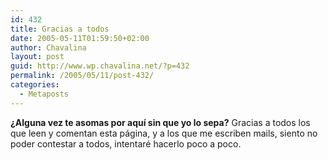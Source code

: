 ```yaml
---
id: 432
title: Gracias a todos
date: 2005-05-11T01:59:50+02:00
author: Chavalina
layout: post
guid: http://www.wp.chavalina.net/?p=432
permalink: /2005/05/11/post-432/
categories:
  - Metaposts
---
```

**¿Alguna vez te asomas por aquí sin que yo lo sepa?** Gracias a todos los que leen y comentan esta página, y a los que me escriben mails, siento no poder contestar a todos, intentaré hacerlo poco a poco.